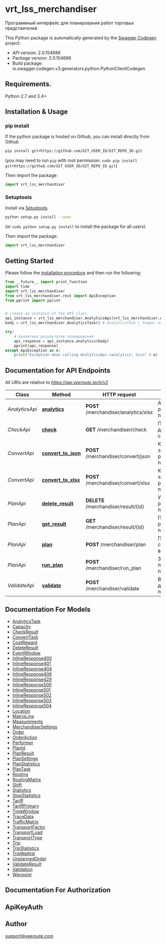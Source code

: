 # vrt_lss_merchandiser
Программный интерфейс для планирования работ торговых предствителей.

This Python package is automatically generated by the [Swagger Codegen](https://github.com/swagger-api/swagger-codegen) project:

- API version: 2.0.154686
- Package version: 2.0.154686
- Build package: io.swagger.codegen.v3.generators.python.PythonClientCodegen

## Requirements.

Python 2.7 and 3.4+

## Installation & Usage
### pip install

If the python package is hosted on Github, you can install directly from Github

```sh
pip install git+https://github.com/GIT_USER_ID/GIT_REPO_ID.git
```
(you may need to run `pip` with root permission: `sudo pip install git+https://github.com/GIT_USER_ID/GIT_REPO_ID.git`)

Then import the package:
```python
import vrt_lss_merchandiser 
```

### Setuptools

Install via [Setuptools](http://pypi.python.org/pypi/setuptools).

```sh
python setup.py install --user
```
(or `sudo python setup.py install` to install the package for all users)

Then import the package:
```python
import vrt_lss_merchandiser
```

## Getting Started

Please follow the [installation procedure](#installation--usage) and then run the following:

```python
from __future__ import print_function
import time
import vrt_lss_merchandiser
from vrt_lss_merchandiser.rest import ApiException
from pprint import pprint


# create an instance of the API class
api_instance = vrt_lss_merchandiser.AnalyticsApi(vrt_lss_merchandiser.ApiClient(configuration))
body = vrt_lss_merchandiser.AnalyticsTask() # AnalyticsTask | Запрос на аналитику

try:
    # Аналитика результатов планирования
    api_response = api_instance.analytics(body)
    pprint(api_response)
except ApiException as e:
    print("Exception when calling AnalyticsApi->analytics: %s\n" % e)
```

## Documentation for API Endpoints

All URIs are relative to *https://api.veeroute.tech/v2*

Class | Method | HTTP request | Description
------------ | ------------- | ------------- | -------------
*AnalyticsApi* | [**analytics**](docs/AnalyticsApi.md#analytics) | **POST** /merchandiser/analytics/xlsx | Аналитика результатов планирования
*CheckApi* | [**check**](docs/CheckApi.md#check) | **GET** /merchandiser/check | Проверка доступности сервиса
*ConvertApi* | [**convert_to_json**](docs/ConvertApi.md#convert_to_json) | **POST** /merchandiser/convert/json | Конвертация задачи и результата планирования
*ConvertApi* | [**convert_to_xlsx**](docs/ConvertApi.md#convert_to_xlsx) | **POST** /merchandiser/convert/xlsx | Конвертация задачи и результата планирования
*PlanApi* | [**delete_result**](docs/PlanApi.md#delete_result) | **DELETE** /merchandiser/result/{id} | Удаление результата планирования
*PlanApi* | [**get_result**](docs/PlanApi.md#get_result) | **GET** /merchandiser/result/{id} | Получение результата планирования
*PlanApi* | [**plan**](docs/PlanApi.md#plan) | **POST** /merchandiser/plan | Планирование, синхронный вызов.
*PlanApi* | [**run_plan**](docs/PlanApi.md#run_plan) | **POST** /merchandiser/run_plan | Запуск процесса планирования
*ValidateApi* | [**validate**](docs/ValidateApi.md#validate) | **POST** /merchandiser/validate | Валидация данных для планирования

## Documentation For Models

 - [AnalyticsTask](docs/AnalyticsTask.md)
 - [Capacity](docs/Capacity.md)
 - [CheckResult](docs/CheckResult.md)
 - [ConvertTask](docs/ConvertTask.md)
 - [CostReward](docs/CostReward.md)
 - [DeleteResult](docs/DeleteResult.md)
 - [EventWindow](docs/EventWindow.md)
 - [InlineResponse400](docs/InlineResponse400.md)
 - [InlineResponse401](docs/InlineResponse401.md)
 - [InlineResponse404](docs/InlineResponse404.md)
 - [InlineResponse406](docs/InlineResponse406.md)
 - [InlineResponse429](docs/InlineResponse429.md)
 - [InlineResponse500](docs/InlineResponse500.md)
 - [InlineResponse501](docs/InlineResponse501.md)
 - [InlineResponse502](docs/InlineResponse502.md)
 - [InlineResponse503](docs/InlineResponse503.md)
 - [InlineResponse504](docs/InlineResponse504.md)
 - [Location](docs/Location.md)
 - [MatrixLine](docs/MatrixLine.md)
 - [Measurements](docs/Measurements.md)
 - [MerchandiserSettings](docs/MerchandiserSettings.md)
 - [Order](docs/Order.md)
 - [OrderAction](docs/OrderAction.md)
 - [Performer](docs/Performer.md)
 - [PlanId](docs/PlanId.md)
 - [PlanResult](docs/PlanResult.md)
 - [PlanSettings](docs/PlanSettings.md)
 - [PlanStatistics](docs/PlanStatistics.md)
 - [PlanTask](docs/PlanTask.md)
 - [Routing](docs/Routing.md)
 - [RoutingMatrix](docs/RoutingMatrix.md)
 - [Shift](docs/Shift.md)
 - [Statistics](docs/Statistics.md)
 - [StopStatistics](docs/StopStatistics.md)
 - [Tariff](docs/Tariff.md)
 - [TariffPrimary](docs/TariffPrimary.md)
 - [TimeWindow](docs/TimeWindow.md)
 - [TraceData](docs/TraceData.md)
 - [TrafficMatrix](docs/TrafficMatrix.md)
 - [TransportFactor](docs/TransportFactor.md)
 - [TransportLoad](docs/TransportLoad.md)
 - [TransportType](docs/TransportType.md)
 - [Trip](docs/Trip.md)
 - [TripStatistics](docs/TripStatistics.md)
 - [TripWaitlist](docs/TripWaitlist.md)
 - [UnplannedOrder](docs/UnplannedOrder.md)
 - [ValidateResult](docs/ValidateResult.md)
 - [Validation](docs/Validation.md)
 - [Waypoint](docs/Waypoint.md)

## Documentation For Authorization


## ApiKeyAuth



## Author

support@veeroute.com
